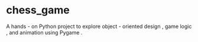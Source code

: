 # chess_game
A hands - on Python project to explore object - oriented design , game logic , and animation using Pygame .
